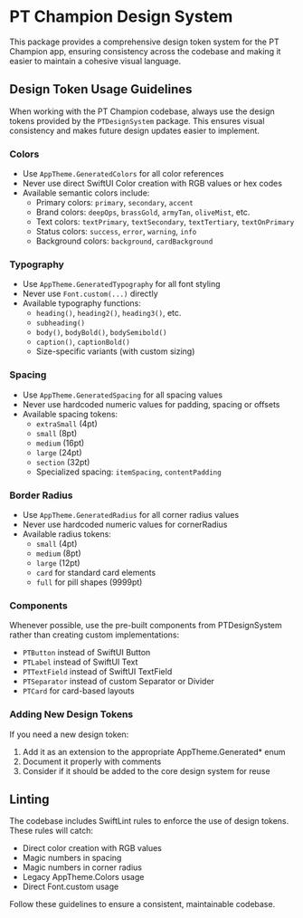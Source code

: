# PT Champion Design System

This package provides a comprehensive design token system for the PT Champion app, ensuring consistency across the codebase and making it easier to maintain a cohesive visual language.

## Design Token Usage Guidelines

When working with the PT Champion codebase, always use the design tokens provided by the `PTDesignSystem` package. This ensures visual consistency and makes future design updates easier to implement.

### Colors

- Use `AppTheme.GeneratedColors` for all color references
- Never use direct SwiftUI Color creation with RGB values or hex codes
- Available semantic colors include:
  - Primary colors: `primary`, `secondary`, `accent`
  - Brand colors: `deepOps`, `brassGold`, `armyTan`, `oliveMist`, etc.
  - Text colors: `textPrimary`, `textSecondary`, `textTertiary`, `textOnPrimary`
  - Status colors: `success`, `error`, `warning`, `info`
  - Background colors: `background`, `cardBackground`

### Typography

- Use `AppTheme.GeneratedTypography` for all font styling
- Never use `Font.custom(...)` directly
- Available typography functions:
  - `heading()`, `heading2()`, `heading3()`, etc.
  - `subheading()`
  - `body()`, `bodyBold()`, `bodySemibold()`
  - `caption()`, `captionBold()`
  - Size-specific variants (with custom sizing)

### Spacing

- Use `AppTheme.GeneratedSpacing` for all spacing values
- Never use hardcoded numeric values for padding, spacing or offsets
- Available spacing tokens:
  - `extraSmall` (4pt)
  - `small` (8pt)
  - `medium` (16pt) 
  - `large` (24pt)
  - `section` (32pt)
  - Specialized spacing: `itemSpacing`, `contentPadding`

### Border Radius

- Use `AppTheme.GeneratedRadius` for all corner radius values
- Never use hardcoded numeric values for cornerRadius
- Available radius tokens:
  - `small` (4pt)
  - `medium` (8pt)
  - `large` (12pt)
  - `card` for standard card elements
  - `full` for pill shapes (9999pt)

### Components

Whenever possible, use the pre-built components from PTDesignSystem rather than creating custom implementations:

- `PTButton` instead of SwiftUI Button
- `PTLabel` instead of SwiftUI Text
- `PTTextField` instead of SwiftUI TextField
- `PTSeparator` instead of custom Separator or Divider
- `PTCard` for card-based layouts

### Adding New Design Tokens

If you need a new design token:

1. Add it as an extension to the appropriate AppTheme.Generated* enum
2. Document it properly with comments
3. Consider if it should be added to the core design system for reuse

## Linting

The codebase includes SwiftLint rules to enforce the use of design tokens. These rules will catch:

- Direct color creation with RGB values
- Magic numbers in spacing
- Magic numbers in corner radius
- Legacy AppTheme.Colors usage
- Direct Font.custom usage

Follow these guidelines to ensure a consistent, maintainable codebase. 